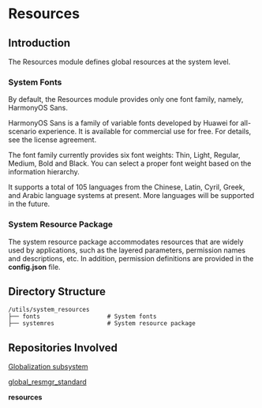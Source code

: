 # Resources

## Introduction

The Resources module defines global resources at the system level.

### System Fonts

By default, the Resources module provides only one font family, namely, HarmonyOS Sans.

HarmonyOS Sans is a family of variable fonts developed by Huawei for all-scenario experience. It is available for commercial use for free. For details, see the license agreement.

The font family currently provides six font weights: Thin, Light, Regular, Medium, Bold and Black. You can select a proper font weight based on the information hierarchy.

It supports a total of 105 languages from the Chinese, Latin, Cyril, Greek, and Arabic language systems at present. More languages will be supported in the future.

### System Resource Package

The system resource package accommodates resources that are widely used by applications, such as the layered parameters, permission names and descriptions, etc. In addition, permission definitions are provided in the **config.json** file.

## Directory Structure

```
/utils/system_resources
├── fonts                   # System fonts
├── systemres               # System resource package
```

## Repositories Involved

[Globalization subsystem](https://gitee.com/openharmony/docs/blob/master/en/readme/globalization.md)

[global\_resmgr\_standard](https://gitee.com/openharmony/global_resmgr_standard/blob/master/README.md)

**resources**

